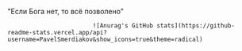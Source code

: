 "Если Бога нет, то всё позволено"

                            ![Anurag's GitHub stats](https://github-readme-stats.vercel.app/api?username=PavelSmerdiakov&show_icons=true&theme=radical)
<!---
PavelSmerdiakov/PavelSmerdiakov is a ✨ special ✨ repository because its `README.md` (this file) appears on your GitHub profile.
You can click the Preview link to take a look at your changes.
--->
